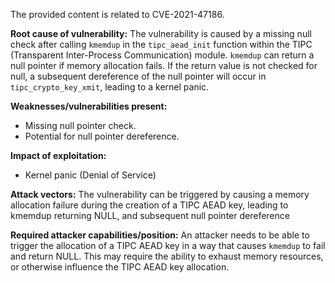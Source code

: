 The provided content is related to CVE-2021-47186.

**Root cause of vulnerability:**
The vulnerability is caused by a missing null check after calling `kmemdup` in the `tipc_aead_init` function within the TIPC (Transparent Inter-Process Communication) module. `kmemdup` can return a null pointer if memory allocation fails. If the return value is not checked for null, a subsequent dereference of the null pointer will occur in `tipc_crypto_key_xmit`, leading to a kernel panic.

**Weaknesses/vulnerabilities present:**
- Missing null pointer check.
- Potential for null pointer dereference.

**Impact of exploitation:**
- Kernel panic (Denial of Service)

**Attack vectors:**
The vulnerability can be triggered by causing a memory allocation failure during the creation of a TIPC AEAD key, leading to kmemdup returning NULL, and subsequent null pointer dereference

**Required attacker capabilities/position:**
An attacker needs to be able to trigger the allocation of a TIPC AEAD key in a way that causes `kmemdup` to fail and return NULL. This may require the ability to exhaust memory resources, or otherwise influence the TIPC AEAD key allocation.